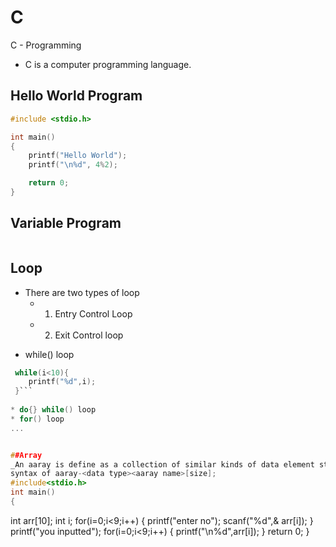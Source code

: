 # C
C - Programming

- C is a computer programming language.

## Hello World Program
```C
#include <stdio.h>

int main()
{
    printf("Hello World");
    printf("\n%d", 4%2);

    return 0;
}

```

## Variable Program

```C

```


## Loop
- There are two types of loop
  - 1. Entry Control Loop
  - 2. Exit Control loop
* while() loop
```C
 while(i<10){
    printf("%d",i);
 }```
 
* do{} while() loop
* for() loop
...


##Array
_An aaray is define as a collection of similar kinds of data element store at continious memory location.
syntax of aaray-<data type><aaray name>[size];
#include<stdio.h>
int main()
{
```
int arr[10];
int i;
for(i=0;i<9;i++)
{
    printf("enter no");
    scanf("%d",& arr[i]);
}
printf("you inputted");
for(i=0;i<9;i++)
{
    printf("\n%d",arr[i]);
}
  return 0;
}
```
